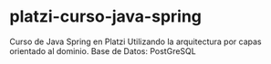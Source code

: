 # platzi-curso-java-spring
Curso de Java Spring en Platzi
Utilizando la arquitectura por capas orientado al dominio.
Base de Datos: PostGreSQL
